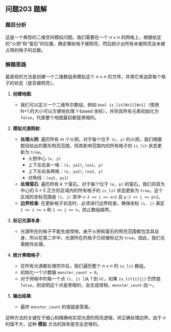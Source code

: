## 问题203 题解

### 题目分析

这是一个典型的二维空间模拟问题。我们需要在一个 $n \times n$ 的网格上，根据给定的“火把”和“萤石”的位置，确定哪些格子被照亮，然后统计出所有未被照亮且未被占用的格子的总数。

### 解题思路

最直观的方法是创建一个二维数组来模拟这个 $n \times n$ 的方阵，并用它来追踪每个格子的状态（是否被照亮）。

1.  **创建地图**:
    *   我们可以定义一个二维布尔数组，例如 `bool is_lit[N+1][N+1]`（使用 N+1 的大小可以方便地处理 1-based 坐标），并将其所有元素初始化为 `false`，代表整个地图最初都是黑暗的。

2.  **模拟光源照射**:
    *   **处理火把**: 遍历所有 $m$ 个火把。对于每个位于 `(x, y)` 的火把，我们根据题目给出的菱形照亮范围，将其影响范围内的所有格子的 `is_lit` 状态更新为 `true`。
        *   火把中心 `(x, y)`
        *   上下左右各一格：`(x, y±1)`, `(x±1, y)`
        *   上下左右各两格：`(x, y±2)`, `(x±2, y)`
        *   对角线：`(x±1, y±1)`
    *   **处理萤石**: 遍历所有 $k$ 个萤石。对于每个位于 `(o, p)` 的萤石，我们将其为中心的 $5 \times 5$ 正方形区域内的所有格子的 `is_lit` 状态更新为 `true`。这个区域的坐标范围是 `(i, j)` 其中 `o-2 <= i <= o+2` 且 `p-2 <= j <= p+2`。
    *   **边界检查**: 在更新格子状态时，必须进行边界检查，确保坐标 `(i, j)` 满足 `1 <= i <= n` 和 `1 <= j <= n`，防止数组越界。

3.  **标记光源本身**:
    *   光源所在的格子不能生成怪物。由于火把和萤石的照亮范围都包含其自身，所以在第二步中，光源所在的格子已经被标记为 `true`。因此，我们无需额外处理。

4.  **统计黑暗格子**:
    *   在所有光源都处理完毕后，我们遍历整个 $n \times n$ 的 `is_lit` 数组。
    *   初始化一个计数器 `monster_count = 0`。
    *   对于网格中的每一个点 `(i, j)`（从 1 到 $n$），如果 `is_lit[i][j]` 仍然是 `false`，则说明这个点是黑暗的，会生成怪物，`monster_count` 加一。

5.  **输出结果**:
    *   最终 `monster_count` 的值就是答案。

这种方法的关键在于细心和精确地实现光源的照亮逻辑，并正确处理边界。由于 $n$ 的值不大，这种 **模拟** 方法的效率是完全足够的。
